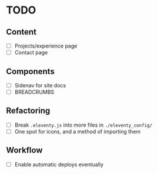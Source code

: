 # TODO

## Content
- [ ] Projects/experience page
- [ ] Contact page

## Components
- [ ] Sidenav for site docs
- [ ] BREADCRUMBS

## Refactoring
- [ ] Break `.eleventy.js` into more files in `./eleventy_config/`
- [ ] One spot for icons, and a method of importing them

## Workflow
- [ ] Enable automatic deploys eventually
